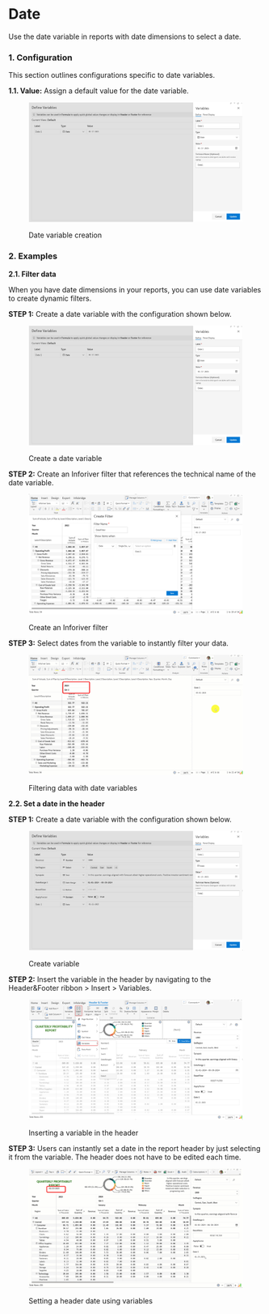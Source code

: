 # Date

Use the date variable in reports with date dimensions to select a date.

### 1. Configuration <a href="#id-1.-configuration" id="id-1.-configuration"></a>

This section outlines configurations specific to date variables.

**1.1. Value:** Assign a default value for the date variable.

<figure><img src="../../../.gitbook/assets/image (2) (1).png" alt=""><figcaption><p>Date variable creation</p></figcaption></figure>

### 2. Examples <a href="#id-2.-examples" id="id-2.-examples"></a>

**2.1. Filter data**

When you have date dimensions in your reports, you can use date variables to create dynamic filters.

**STEP 1:** Create a date variable with the configuration shown below.

<figure><img src="../../../.gitbook/assets/image (2).png" alt=""><figcaption><p>Create a date variable</p></figcaption></figure>

**STEP 2:** Create an Inforiver filter that references the technical name of the date variable.

<figure><img src="../../../.gitbook/assets/image (1) (1).png" alt=""><figcaption><p>Create an Inforiver filter</p></figcaption></figure>

**STEP 3:** Select dates from the variable to instantly filter your data.

<figure><img src="../../../.gitbook/assets/Untitled Project (1).gif" alt=""><figcaption><p>Filtering data with date variables</p></figcaption></figure>

**2.2. Set a date in the header**

**STEP 1:** Create a date variable with the configuration shown below.

<figure><img src="../../../.gitbook/assets/image.png" alt=""><figcaption><p>Create variable</p></figcaption></figure>

**STEP 2:** Insert the variable in the header by navigating to the Header\&Footer ribbon > Insert > Variables.

<figure><img src="../../../.gitbook/assets/image (1).png" alt=""><figcaption><p>Inserting a variable in the header</p></figcaption></figure>

**STEP 3:** Users can instantly set a date in the report header by just selecting it from the variable. The header does not have to be edited each time.

<figure><img src="../../../.gitbook/assets/Untitled Project.gif" alt=""><figcaption><p>Setting a header date using variables</p></figcaption></figure>
